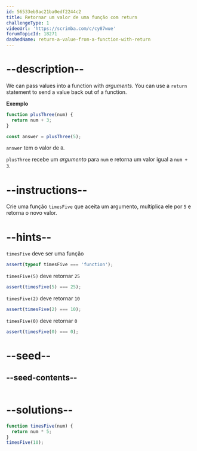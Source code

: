 ```yaml
---
id: 56533eb9ac21ba0edf2244c2
title: Retornar um valor de uma função com return
challengeType: 1
videoUrl: 'https://scrimba.com/c/cy87wue'
forumTopicId: 18271
dashedName: return-a-value-from-a-function-with-return
---
```


# --description--

We can pass values into a function with <dfn>arguments</dfn>. You can use a `return` statement to send a value back out of a function.

**Exemplo**

```js
function plusThree(num) {
  return num + 3;
}

const answer = plusThree(5);
```

`answer` tem o valor de `8`.

`plusThree` recebe um <dfn>argumento</dfn> para `num` e retorna um valor igual a `num + 3`.

# --instructions--

Crie uma função `timesFive` que aceita um argumento, multiplica ele por `5` e retorna o novo valor.

# --hints--

`timesFive` deve ser uma função

```js
assert(typeof timesFive === 'function');
```

`timesFive(5)` deve retornar `25`

```js
assert(timesFive(5) === 25);
```

`timesFive(2)` deve retornar `10`

```js
assert(timesFive(2) === 10);
```

`timesFive(0)` deve retornar `0`

```js
assert(timesFive(0) === 0);
```

# --seed--

## --seed-contents--

```js

```

# --solutions--

```js
function timesFive(num) {
  return num * 5;
}
timesFive(10);
```

